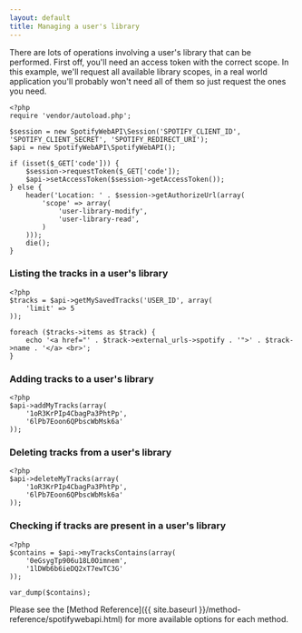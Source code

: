 ```yaml
---
layout: default
title: Managing a user's library
---
```


There are lots of operations involving a user's library that can be performed.
First off, you'll need an access token with the correct scope.
In this example, we'll request all available library scopes, in a real world application you'll probably won't need all of them so just request the ones you need.

    <?php
    require 'vendor/autoload.php';

    $session = new SpotifyWebAPI\Session('SPOTIFY_CLIENT_ID', 'SPOTIFY_CLIENT_SECRET', 'SPOTIFY_REDIRECT_URI');
    $api = new SpotifyWebAPI\SpotifyWebAPI();

    if (isset($_GET['code'])) {
        $session->requestToken($_GET['code']);
        $api->setAccessToken($session->getAccessToken());
    } else {
        header('Location: ' . $session->getAuthorizeUrl(array(
            'scope' => array(
                'user-library-modify',
                'user-library-read',
            )
        )));
        die();
    }

### Listing the tracks in a user's library

    <?php
    $tracks = $api->getMySavedTracks('USER_ID', array(
        'limit' => 5
    ));

    foreach ($tracks->items as $track) {
        echo '<a href="' . $track->external_urls->spotify . '">' . $track->name . '</a> <br>';
    }

### Adding tracks to a user's library

    <?php
    $api->addMyTracks(array(
        '1oR3KrPIp4CbagPa3PhtPp',
        '6lPb7Eoon6QPbscWbMsk6a'
    ));

### Deleting tracks from a user's library

    <?php
    $api->deleteMyTracks(array(
        '1oR3KrPIp4CbagPa3PhtPp',
        '6lPb7Eoon6QPbscWbMsk6a'
    ));

### Checking if tracks are present in a user's library

    <?php
    $contains = $api->myTracksContains(array(
        '0eGsygTp906u18L0Oimnem',
        '1lDWb6b6ieDQ2xT7ewTC3G'
    ));

    var_dump($contains);

Please see the [Method Reference]({{ site.baseurl }}/method-reference/spotifywebapi.html) for more available options for each method.

